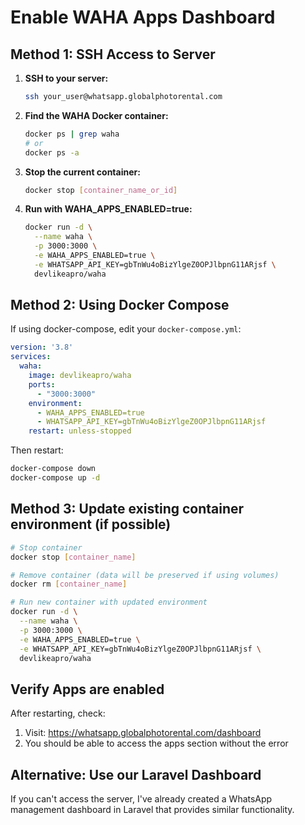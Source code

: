 # Enable WAHA Apps Dashboard

## Method 1: SSH Access to Server

1. **SSH to your server:**
   ```bash
   ssh your_user@whatsapp.globalphotorental.com
   ```

2. **Find the WAHA Docker container:**
   ```bash
   docker ps | grep waha
   # or
   docker ps -a
   ```

3. **Stop the current container:**
   ```bash
   docker stop [container_name_or_id]
   ```

4. **Run with WAHA_APPS_ENABLED=true:**
   ```bash
   docker run -d \
     --name waha \
     -p 3000:3000 \
     -e WAHA_APPS_ENABLED=true \
     -e WHATSAPP_API_KEY=gbTnWu4oBizYlgeZ0OPJlbpnG11ARjsf \
     devlikeapro/waha
   ```

## Method 2: Using Docker Compose

If using docker-compose, edit your `docker-compose.yml`:

```yaml
version: '3.8'
services:
  waha:
    image: devlikeapro/waha
    ports:
      - "3000:3000"
    environment:
      - WAHA_APPS_ENABLED=true
      - WHATSAPP_API_KEY=gbTnWu4oBizYlgeZ0OPJlbpnG11ARjsf
    restart: unless-stopped
```

Then restart:
```bash
docker-compose down
docker-compose up -d
```

## Method 3: Update existing container environment (if possible)

```bash
# Stop container
docker stop [container_name]

# Remove container (data will be preserved if using volumes)
docker rm [container_name]

# Run new container with updated environment
docker run -d \
  --name waha \
  -p 3000:3000 \
  -e WAHA_APPS_ENABLED=true \
  -e WHATSAPP_API_KEY=gbTnWu4oBizYlgeZ0OPJlbpnG11ARjsf \
  devlikeapro/waha
```

## Verify Apps are enabled

After restarting, check:
1. Visit: https://whatsapp.globalphotorental.com/dashboard
2. You should be able to access the apps section without the error

## Alternative: Use our Laravel Dashboard

If you can't access the server, I've already created a WhatsApp management dashboard in Laravel that provides similar functionality.

